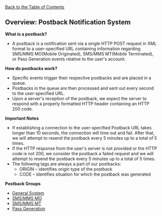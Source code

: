 <a href="/1.3/README.md">Back to the Table of Contents</a>
<h2>Overview: Postback Notification System</h2>

<strong>What is a postback?</strong>
<ul>
<li>A postback is a notification sent via a single HTTP POST request in XML format to a user-specified URL containing information regarding SMS/MMS MO(Mobile Originated), SMS/MMS MT(Mobile Terminated), or Pass Generation events relative to the user's account.</li>
</ul>

<strong>How do postbacks work?</strong>
<ul>
<li>Specific events trigger their respective postbacks and are placed in a queue.</li>
<li>Postbacks in the queue are then processed and sent out every second to the user-specified URL.</li>
<li>Upon a server's reception of the postback, we expect the server to respond with a properly formatted HTTP header containing an HTTP 200 code.</li>
</ul>

<strong>Important Notes</strong>
<ul>
<li>If establishing a connection to the user-specified Postback URL takes longer than 10 seconds, the connection will time out and fail.  After that, we will attempt to resend the postback every 5 minutes up to a total of 5 times.</li>
<li>If the HTTP response from the user's server is not provided or the HTTP code is not 200, we consider the postback a failed request and we will attempt to resend the postback every 5 minutes up to a total of 5 times.</li>
<li> The following tags are always a part of our postbacks:
  <ul>
  <li>ORIGIN &#8211; identifies origin type of the postback</li>
  <li>CODE &#8211; identifies situation for which the postback was generated</li>
  </ul>
</ul>

<strong>Postback Groups</strong>
<ul>
<li><a href="/1.3/CONTENTS/POSTBACKS/New%20Postback%20Files/POSTBACK_GENERAL.md">General System</a></li>
<li><a href="/1.3/CONTENTS/POSTBACKS/New%20Postback%20Files/POSTBACK_SMS+MMS_MO.md">SMS/MMS MO</a></li>
<li><a href="/1.3/CONTENTS/POSTBACKS/New%20Postback%20Files/POSTBACK_SMS+MMS_MT.md">SMS/MMS MT</a></li>
<li><a href="/1.3/CONTENTS/POSTBACKS/New%20Postback%20Files/POSTBACK_PASSES.md">Pass Generation</a></li>
</ul>
